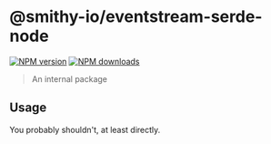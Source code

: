 # @smithy-io/eventstream-serde-node

[![NPM version](https://img.shields.io/npm/v/@smithy-io/eventstream-serde-node/latest.svg)](https://www.npmjs.com/package/@smithy-io/eventstream-serde-node)
[![NPM downloads](https://img.shields.io/npm/dm/@smithy-io/eventstream-serde-node.svg)](https://www.npmjs.com/package/@smithy-io/eventstream-serde-node)

> An internal package

## Usage

You probably shouldn't, at least directly.
